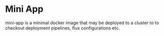 # Mini App

mini-app is a minimal docker image that may be deployed to a cluster to
to checkout deployment pipelines, flux configurations etc.
